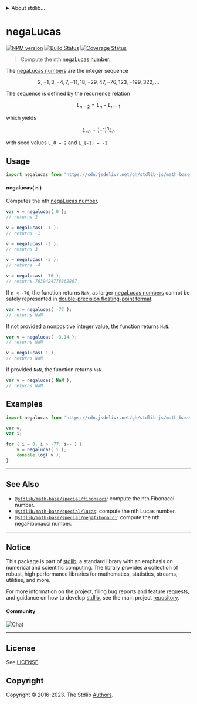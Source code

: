 <!--

@license Apache-2.0

Copyright (c) 2018 The Stdlib Authors.

Licensed under the Apache License, Version 2.0 (the "License");
you may not use this file except in compliance with the License.
You may obtain a copy of the License at

   http://www.apache.org/licenses/LICENSE-2.0

Unless required by applicable law or agreed to in writing, software
distributed under the License is distributed on an "AS IS" BASIS,
WITHOUT WARRANTIES OR CONDITIONS OF ANY KIND, either express or implied.
See the License for the specific language governing permissions and
limitations under the License.

-->


<details>
  <summary>
    About stdlib...
  </summary>
  <p>We believe in a future in which the web is a preferred environment for numerical computation. To help realize this future, we've built stdlib. stdlib is a standard library, with an emphasis on numerical and scientific computation, written in JavaScript (and C) for execution in browsers and in Node.js.</p>
  <p>The library is fully decomposable, being architected in such a way that you can swap out and mix and match APIs and functionality to cater to your exact preferences and use cases.</p>
  <p>When you use stdlib, you can be absolutely certain that you are using the most thorough, rigorous, well-written, studied, documented, tested, measured, and high-quality code out there.</p>
  <p>To join us in bringing numerical computing to the web, get started by checking us out on <a href="https://github.com/stdlib-js/stdlib">GitHub</a>, and please consider <a href="https://opencollective.com/stdlib">financially supporting stdlib</a>. We greatly appreciate your continued support!</p>
</details>

# negaLucas

[![NPM version][npm-image]][npm-url] [![Build Status][test-image]][test-url] [![Coverage Status][coverage-image]][coverage-url] <!-- [![dependencies][dependencies-image]][dependencies-url] -->

> Compute the nth [negaLucas number][lucas-number].

<section class="intro">

The [negaLucas numbers][lucas-number] are the integer sequence

<!-- <equation class="equation" label="eq:negalucas_sequence" align="center" raw="2, -1, 3, -4, 7, -11, 18, -29, 47, -76, 123, -199, 322, \ldots" alt="NegaLucas sequence"> -->

```math
2, -1, 3, -4, 7, -11, 18, -29, 47, -76, 123, -199, 322, \ldots
```

<!-- <div class="equation" align="center" data-raw-text="2, -1, 3, -4, 7, -11, 18, -29, 47, -76, 123, -199, 322, \ldots" data-equation="eq:negalucas_sequence">
    <img src="https://cdn.jsdelivr.net/gh/stdlib-js/stdlib@bb29798906e119fcb2af99e94b60407a270c9b32/lib/node_modules/@stdlib/math/base/special/negalucas/docs/img/equation_negalucas_sequence.svg" alt="NegaLucas sequence">
    <br>
</div> -->

<!-- </equation> -->

The sequence is defined by the recurrence relation

<!-- <equation class="equation" label="eq:negalucas_recurrence_relation" align="center" raw="L_{n-2} = L_{n} - L_{n-1}" alt="NegaLucas sequence recurrence relation"> -->

```math
L_{n-2} = L_{n} - L_{n-1}
```

<!-- <div class="equation" align="center" data-raw-text="L_{n-2} = L_{n} - L_{n-1}" data-equation="eq:negalucas_recurrence_relation">
    <img src="https://cdn.jsdelivr.net/gh/stdlib-js/stdlib@bb29798906e119fcb2af99e94b60407a270c9b32/lib/node_modules/@stdlib/math/base/special/negalucas/docs/img/equation_negalucas_recurrence_relation.svg" alt="NegaLucas sequence recurrence relation">
    <br>
</div> -->

<!-- </equation> -->

which yields

<!-- <equation class="equation" label="eq:negalucas_lucas" align="center" raw="L_{-n} = (-1)^{n} L_n" alt="NegaLucas relationship to Lucas numbers"> -->

```math
L_{-n} = (-1)^{n} L_n
```

<!-- <div class="equation" align="center" data-raw-text="L_{-n} = (-1)^{n} L_n" data-equation="eq:negalucas_lucas">
    <img src="https://cdn.jsdelivr.net/gh/stdlib-js/stdlib@bb29798906e119fcb2af99e94b60407a270c9b32/lib/node_modules/@stdlib/math/base/special/negalucas/docs/img/equation_negalucas_lucas.svg" alt="NegaLucas relationship to Lucas numbers">
    <br>
</div> -->

<!-- </equation> -->

with seed values `L_0 = 2` and `L_{-1} = -1`.

</section>

<!-- /.intro -->



<section class="usage">

## Usage

```javascript
import negalucas from 'https://cdn.jsdelivr.net/gh/stdlib-js/math-base-special-negalucas@deno/mod.js';
```

#### negalucas( n )

Computes the nth [negaLucas number][lucas-number].

```javascript
var v = negalucas( 0 );
// returns 2

v = negalucas( -1 );
// returns -1

v = negalucas( -2 );
// returns 3

v = negalucas( -3 );
// returns -4

v = negalucas( -76 );
// returns 7639424778862807
```

If `n < -76`, the function returns `NaN`, as larger [negaLucas numbers][lucas-number] cannot be safely represented in [double-precision floating-point format][ieee754].

```javascript
var v = negalucas( -77 );
// returns NaN
```

If not provided a nonpositive integer value, the function returns `NaN`.

```javascript
var v = negalucas( -3.14 );
// returns NaN

v = negalucas( 1 );
// returns NaN
```

If provided `NaN`, the function returns `NaN`.

```javascript
var v = negalucas( NaN );
// returns NaN
```

</section>

<!-- /.usage -->

<section class="notes">

</section>

<!-- /.notes -->

<section class="examples">

## Examples

<!-- eslint no-undef: "error" -->

```javascript
import negalucas from 'https://cdn.jsdelivr.net/gh/stdlib-js/math-base-special-negalucas@deno/mod.js';

var v;
var i;

for ( i = 0; i > -77; i-- ) {
    v = negalucas( i );
    console.log( v );
}
```

</section>

<!-- /.examples -->

<!-- C interface documentation. -->



<!-- Section for related `stdlib` packages. Do not manually edit this section, as it is automatically populated. -->

<section class="related">

* * *

## See Also

-   <span class="package-name">[`@stdlib/math-base/special/fibonacci`][@stdlib/math/base/special/fibonacci]</span><span class="delimiter">: </span><span class="description">compute the nth Fibonacci number.</span>
-   <span class="package-name">[`@stdlib/math-base/special/lucas`][@stdlib/math/base/special/lucas]</span><span class="delimiter">: </span><span class="description">compute the nth Lucas number.</span>
-   <span class="package-name">[`@stdlib/math-base/special/negafibonacci`][@stdlib/math/base/special/negafibonacci]</span><span class="delimiter">: </span><span class="description">compute the nth negaFibonacci number.</span>

</section>

<!-- /.related -->

<!-- Section for all links. Make sure to keep an empty line after the `section` element and another before the `/section` close. -->


<section class="main-repo" >

* * *

## Notice

This package is part of [stdlib][stdlib], a standard library with an emphasis on numerical and scientific computing. The library provides a collection of robust, high performance libraries for mathematics, statistics, streams, utilities, and more.

For more information on the project, filing bug reports and feature requests, and guidance on how to develop [stdlib][stdlib], see the main project [repository][stdlib].

#### Community

[![Chat][chat-image]][chat-url]

---

## License

See [LICENSE][stdlib-license].


## Copyright

Copyright &copy; 2016-2023. The Stdlib [Authors][stdlib-authors].

</section>

<!-- /.stdlib -->

<!-- Section for all links. Make sure to keep an empty line after the `section` element and another before the `/section` close. -->

<section class="links">

[npm-image]: http://img.shields.io/npm/v/@stdlib/math-base-special-negalucas.svg
[npm-url]: https://npmjs.org/package/@stdlib/math-base-special-negalucas

[test-image]: https://github.com/stdlib-js/math-base-special-negalucas/actions/workflows/test.yml/badge.svg?branch=main
[test-url]: https://github.com/stdlib-js/math-base-special-negalucas/actions/workflows/test.yml?query=branch:main

[coverage-image]: https://img.shields.io/codecov/c/github/stdlib-js/math-base-special-negalucas/main.svg
[coverage-url]: https://codecov.io/github/stdlib-js/math-base-special-negalucas?branch=main

<!--

[dependencies-image]: https://img.shields.io/david/stdlib-js/math-base-special-negalucas.svg
[dependencies-url]: https://david-dm.org/stdlib-js/math-base-special-negalucas/main

-->

[chat-image]: https://img.shields.io/gitter/room/stdlib-js/stdlib.svg
[chat-url]: https://app.gitter.im/#/room/#stdlib-js_stdlib:gitter.im

[stdlib]: https://github.com/stdlib-js/stdlib

[stdlib-authors]: https://github.com/stdlib-js/stdlib/graphs/contributors

[umd]: https://github.com/umdjs/umd
[es-module]: https://developer.mozilla.org/en-US/docs/Web/JavaScript/Guide/Modules

[deno-url]: https://github.com/stdlib-js/math-base-special-negalucas/tree/deno
[umd-url]: https://github.com/stdlib-js/math-base-special-negalucas/tree/umd
[esm-url]: https://github.com/stdlib-js/math-base-special-negalucas/tree/esm
[branches-url]: https://github.com/stdlib-js/math-base-special-negalucas/blob/main/branches.md

[stdlib-license]: https://raw.githubusercontent.com/stdlib-js/math-base-special-negalucas/main/LICENSE

[lucas-number]: https://en.wikipedia.org/wiki/Lucas_number

[ieee754]: https://en.wikipedia.org/wiki/IEEE_754-1985

<!-- <related-links> -->

[@stdlib/math/base/special/fibonacci]: https://github.com/stdlib-js/math-base-special-fibonacci/tree/deno

[@stdlib/math/base/special/lucas]: https://github.com/stdlib-js/math-base-special-lucas/tree/deno

[@stdlib/math/base/special/negafibonacci]: https://github.com/stdlib-js/math-base-special-negafibonacci/tree/deno

<!-- </related-links> -->

</section>

<!-- /.links -->

